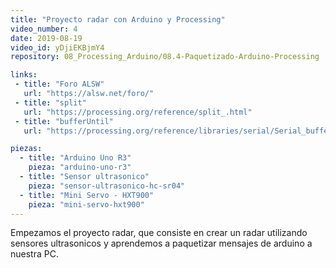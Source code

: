 ```yaml
---
title: "Proyecto radar con Arduino y Processing"
video_number: 4
date: 2019-08-19
video_id: yDjiEKBjmY4
repository: 08_Processing_Arduino/08.4-Paquetizado-Arduino-Processing

links:
 - title: "Foro ALSW"
   url: "https://alsw.net/foro/"
 - title: "split"
   url: "https://processing.org/reference/split_.html"
 - title: "bufferUntil"
   url: "https://processing.org/reference/libraries/serial/Serial_bufferUntil_.html"

piezas:
  - title: "Arduino Uno R3"
    pieza: "arduino-uno-r3"
  - title: "Sensor ultrasonico"
    pieza: "sensor-ultrasonico-hc-sr04"
  - title: "Mini Servo - HXT900"
    pieza: "mini-servo-hxt900"
---
```


Empezamos el proyecto radar, que consiste en crear un radar utilizando sensores ultrasonicos y aprendemos a paquetizar mensajes de arduino a nuestra PC.
